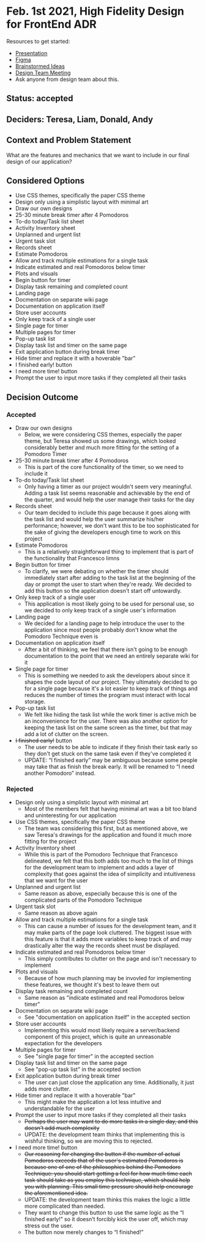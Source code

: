 # Feb. 1st 2021, High Fidelity Design for FrontEnd ADR

Resources to get started:

- [Presentation](https://github.com/DonaldWolfson/cse110-w21-group29/blob/main/specs/brainstorm/Electric%20Pomato%20UI/UX%20Design%20(Complete)/high_fidelity_interface_design.pdf)
- [Figma](https://www.figma.com/file/0xkjAbdUK1WsQjAqwKRYTc/Electric-Pomato-Prototype?node-id=0%3A1)
- [Brainstormed Ideas](https://github.com/DonaldWolfson/cse110-w21-group29/tree/main/specs/brainstorm)
- [Design Team Meeting](https://github.com/DonaldWolfson/cse110-w21-group29/blob/main/admin/meetings/012521-design.md)
- Ask anyone from design team about this.

## Status: accepted

## Deciders: Teresa, Liam, Donald, Andy

## Context and Problem Statement

What are the features and mechanics that we want to include in our final design of our application?

## Considered Options

- Use CSS themes, specifically the paper CSS theme
- Design only using a simplistic layout with minimal art
- Draw our own designs
- 25-30 minute break timer after 4 Pomodoros
- To-do today/Task list sheet
- Activity Inventory sheet
- Unplanned and urgent list
- Urgent task slot
- Records sheet
- Estimate Pomodoros
- Allow and track multiple estimations for a single task
- Indicate estimated and real Pomodoros below timer
- Plots and visuals
- Begin button for timer
- Display task remaining and completed count
- Landing page
- Docmentation on separate wiki page
- Documentation on application itself
- Store user accounts
- Only keep track of a single user
- Single page for timer
- Multiple pages for timer
- Pop-up task list
- Display task list and timer on the same page
- Exit application button during break timer
- Hide timer and replace it with a hoverable "bar"
- I finished early! button
- I need more time! button
- Prompt the user to input more tasks if they completed all their tasks

## Decision Outcome

### Accepted

- Draw our own designs
  - Below, we were considering CSS themes, especially the paper theme, but Teresa showed us some drawings, which looked considerably better and much more fitting for the setting of a Pomodoro Timer
- 25-30 minute break timer after 4 Pomodoros
  - This is part of the core functionality of the timer, so we need to include it
- To-do today/Task list sheet
  - Only having a timer as our project wouldn't seem very meaningful. Adding a task list seems reasonable and achievable by the end of the quarter, and would help the user manage their tasks for the day
- Records sheet
  - Our team decided to include this page because it goes along with the task list and would help the user summarize his/her performance; however, we don't want this to be too sophisticated for the sake of giving the developers enough time to work on this project
- Estimate Pomodoros
  - This is a relatively straightforward thing to implement that is part of the functionality that Francesco limns
- Begin button for timer
  - To clarify, we were debating on whether the timer should immediately start after adding to the task list at the beginning of the day or prompt the user to start when they're ready. We decided to add this button so the application doesn't start off untowardly.
- Only keep track of a single user
  - This application is most likely going to be used for personal use, so we decided to only keep track of a single user's information
- Landing page
  - We decided for a landing page to help introduce the user to the application since most people probably don't know what the Pomodoro Technique even is
- Documentation on application itself
  - After a bit of thinking, we feel that there isn't going to be enough documentation to the point that we need an entirely separate wiki for it
- Single page for timer
  - This is something we needed to ask the developers about since it shapes the code layout of our project. They ultimately decided to go for a single page because it's a lot easier to keep track of things and reduces the number of times the program must interact with local storage.
- Pop-up task list
  - We felt like hiding the task list while the work timer is active mich be an inconvenience for the user. There was also another option for keeping the task list on the same screen as the timer, but that may add a lot of clutter on the screen.
- ~~I finished early!~~ button
  - The user needs to be able to indicate if they finish their task early so they don't get stuck on the same task even if they've completed it
  - UPDATE: “I finished early” may be ambiguous because some people may take that as finish the break early. It will be renamed to “I need another Pomodoro” instead.

### Rejected

- Design only using a simplistic layout with minimal art
  - Most of the members felt that having minimal art was a bit too bland and uninteresting for our application
- Use CSS themes, specifically the paper CSS theme
  - The team was considering this first, but as mentioned above, we saw Teresa's drawings for the application and found it much more fitting for the project
- Activity Inventory sheet
  - While this is part of the Pomodoro Technique that Francesco delineated, we felt that this both adds too much to the list of things for the development team to implement and adds a layer of complexity that goes against the idea of simplicity and intuitiveness that we want for the user
- Unplanned and urgent list
  - Same reason as above, especially because this is one of the complicated parts of the Pomodoro Technique
- Urgent task slot
  - Same reason as above again
- Allow and track multiple estimations for a single task
  - This can cause a number of issues for the development team, and it may make parts of the page look cluttered. The biggest issue with this feature is that it adds more variables to keep track of and may drastically alter the way the records sheet must be displayed.
- Indicate estimated and real Pomodoros below timer
  - This simply contributes to clutter on the page and isn't necessary to implement
- Plots and visuals
  - Because of how much planning may be invovled for implementing these features, we thought it's best to leave them out
- Display task remaining and completed count
  - Same reason as "indicate estimated and real Pomodoros below timer"
- Docmentation on separate wiki page
  - See "documentation on application itself" in the accepted section
- Store user accounts
  - Implementing this would most likely require a server/backend component of this project, which is quite an unreasonable expectation for the developers
- Multiple pages for timer
  - See "single page for timer" in the accepted section
- Display task list and timer on the same page
  - See "pop-up task list" in the accepted section
- Exit application button during break timer
  - The user can just close the application any time. Additionally, it just adds more clutter.
- Hide timer and replace it with a hoverable "bar"
  - This might make the application a lot less intuitive and understandable for the user
- Prompt the user to input more tasks if they completed all their tasks
  - ~~Perhaps the user may want to do more tasks in a single day, and this doesn't add much complexity~~
  - UPDATE: the development team thinks that implementing this is wishful thinking, so we are moving this to rejected.
- I need more time! button
  - ~~Our reasoning for changing the button if the number of actual Pomodoros exceeds that of the user's estimated Pomodoros is because one of one of the philosophies behind the Pomodoro Technique: you should start getting a feel for how much time each task should take as you employ this technique, which should help you with planning. This small time pressure should help encourage the aforementioned idea.~~
  - UPDATE: the development team thinks this makes the logic a little more complicated than needed.
  - They want to change this button to use the same logic as the “I finished early!” so it doesn’t forcibly kick the user off, which may stress out the user.
  - The button now merely changes to “I finished!”
